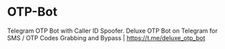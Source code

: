# OTP-Bot
Telegram OTP Bot with Caller ID Spoofer. Deluxe OTP Bot on Telegram for SMS / OTP Codes Grabbing and Bypass | https://t.me/deluxe_otp_bot
